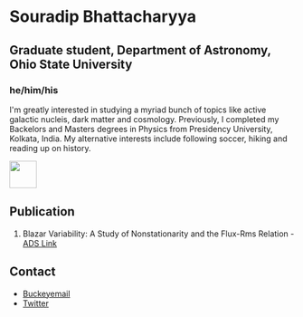 # Souradip Bhattacharyya 
## Graduate student, Department of Astronomy, Ohio State University
### he/him/his

I'm greatly interested in studying a myriad bunch of topics like active galactic nucleis, dark matter and cosmology. Previously, I completed my Backelors and Masters degrees in Physics from Presidency University, Kolkata, India. My alternative interests include following soccer, hiking and reading up on history.

<img src="https://souradipb96.github.io/souradipb.github.io/IMG_0544.jpg" width="48">

## Publication

1. Blazar Variability: A Study of Nonstationarity and the Flux-Rms Relation - [ADS Link](https://ui.adsabs.harvard.edu/abs/2020ApJ...897...25B/abstract)

## Contact

- [Buckeyemail](bhattacharyya.37@buckeyemail.osu.edu)
- [Twitter](https://twitter.com/Joy2296)
